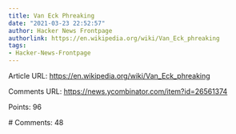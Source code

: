 ```yaml
---
title: Van Eck Phreaking
date: "2021-03-23 22:52:57"
author: Hacker News Frontpage
authorlink: https://en.wikipedia.org/wiki/Van_Eck_phreaking
tags:
- Hacker-News-Frontpage
---
```


<p>Article URL: <a href="https://en.wikipedia.org/wiki/Van_Eck_phreaking">https://en.wikipedia.org/wiki/Van_Eck_phreaking</a></p>
<p>Comments URL: <a href="https://news.ycombinator.com/item?id=26561374">https://news.ycombinator.com/item?id=26561374</a></p>
<p>Points: 96</p>
<p># Comments: 48</p>
